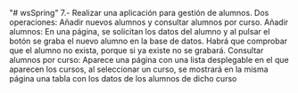 "# wsSpring" 
7.- Realizar una aplicación para gestión de alumnos. Dos operaciones: Añadir nuevos alumnos y
consultar alumnos por curso. Añadir alumnos: En una página, se solicitan los datos del alumno 
y al pulsar el botón se graba el nuevo alumno en la base de datos. Habrá que comprobar que el 
alumno no exista, porque si ya existe no se grabará. Consultar alumnos por curso: Aparece una página
con una lista desplegable en el que aparecen los cursos, al seleccionar un curso, se mostrará en la misma
página una tabla con los datos de los alumnos de dicho curso
